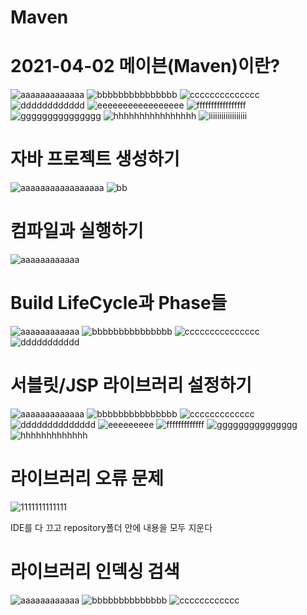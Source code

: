 # Maven

2021-04-02
메이븐(Maven)이란?
=============

![aaaaaaaaaaaaa](https://user-images.githubusercontent.com/76800974/113376426-afeaf100-93ac-11eb-877c-6fd7453cbabd.jpg)
![bbbbbbbbbbbbbbb](https://user-images.githubusercontent.com/76800974/113376434-b37e7800-93ac-11eb-8c8b-359446de6fa2.jpg)
![cccccccccccccc](https://user-images.githubusercontent.com/76800974/113376446-ba0cef80-93ac-11eb-9b73-31aa74b7cfb1.jpg)
![dddddddddddd](https://user-images.githubusercontent.com/76800974/113376448-bb3e1c80-93ac-11eb-91d0-f65e928c0d69.jpg)
![eeeeeeeeeeeeeeeee](https://user-images.githubusercontent.com/76800974/113376450-bbd6b300-93ac-11eb-9787-b85a6a6e71de.jpg)
![fffffffffffffffff](https://user-images.githubusercontent.com/76800974/113376451-bbd6b300-93ac-11eb-99d8-9a7bbdb04387.jpg)
![ggggggggggggggg](https://user-images.githubusercontent.com/76800974/113376452-bc6f4980-93ac-11eb-925a-26280d706b32.jpg)
![hhhhhhhhhhhhhhhh](https://user-images.githubusercontent.com/76800974/113376480-c729de80-93ac-11eb-828c-a758ca9aea88.jpg)
![iiiiiiiiiiiiiiiiii](https://user-images.githubusercontent.com/76800974/113376481-c729de80-93ac-11eb-8afe-70fe23419ddc.jpg)

자바 프로젝트 생성하기
=============

![aaaaaaaaaaaaaaaaa](https://user-images.githubusercontent.com/76800974/113376530-e7f23400-93ac-11eb-8f3a-fe0732133652.jpg)
![bb](https://user-images.githubusercontent.com/76800974/113376531-e9236100-93ac-11eb-99dd-683d6e0b13b0.jpg)

컴파일과 실행하기
=============

![aaaaaaaaaaaa](https://user-images.githubusercontent.com/76800974/113377592-b169e880-93af-11eb-8663-41fe328a2b9e.jpg)

Build LifeCycle과 Phase들
=============

![aaaaaaaaaaaa](https://user-images.githubusercontent.com/76800974/113378386-deb79600-93b1-11eb-93c2-50749447c8e8.jpg)
![bbbbbbbbbbbbbbb](https://user-images.githubusercontent.com/76800974/113378388-dfe8c300-93b1-11eb-903c-f2a46f415720.jpg)
![ccccccccccccccc](https://user-images.githubusercontent.com/76800974/113378389-dfe8c300-93b1-11eb-946d-014b7fbdd29c.jpg)
![ddddddddddd](https://user-images.githubusercontent.com/76800974/113378391-e0815980-93b1-11eb-95ff-dc161d785422.jpg)

서블릿/JSP 라이브러리 설정하기
=============

![aaaaaaaaaaaaa](https://user-images.githubusercontent.com/76800974/113385996-41199200-93c4-11eb-9209-ac71b4cd7170.jpg)
![bbbbbbbbbbbbbbb](https://user-images.githubusercontent.com/76800974/113386001-424abf00-93c4-11eb-9a07-ab682eb39642.jpg)
![ccccccccccccc](https://user-images.githubusercontent.com/76800974/113386002-42e35580-93c4-11eb-9a0c-a394e0ec5a3e.jpg)
![dddddddddddddd](https://user-images.githubusercontent.com/76800974/113386004-42e35580-93c4-11eb-91a1-7c8393efa4f9.jpg)
![eeeeeeeee](https://user-images.githubusercontent.com/76800974/113386007-437bec00-93c4-11eb-9397-155ec716f17f.jpg)
![fffffffffffff](https://user-images.githubusercontent.com/76800974/113386009-437bec00-93c4-11eb-9016-59197d5d3ddf.jpg)
![ggggggggggggggg](https://user-images.githubusercontent.com/76800974/113386010-44148280-93c4-11eb-9a06-1d1497a15ac3.jpg)
![hhhhhhhhhhhhh](https://user-images.githubusercontent.com/76800974/113386012-44148280-93c4-11eb-8475-d62066aca837.jpg)

라이브러리 오류 문제
=============

![1111111111111](https://user-images.githubusercontent.com/76800974/113386085-67d7c880-93c4-11eb-9ca4-18ef6e6ca916.jpg)

IDE를 다 끄고 repository폴더 안에 내용을 모두 지운다

라이브러리 인덱싱 검색
=============

![aaaaaaaaaaaa](https://user-images.githubusercontent.com/76800974/113387501-6a87ed00-93c7-11eb-84ac-77d83d9e0bd1.jpg)
![bbbbbbbbbbbbbb](https://user-images.githubusercontent.com/76800974/113387508-6cea4700-93c7-11eb-88e6-bc36b158128b.jpg)
![cccccccccccc](https://user-images.githubusercontent.com/76800974/113387509-6cea4700-93c7-11eb-9d70-36e5dbc37c2a.jpg)
